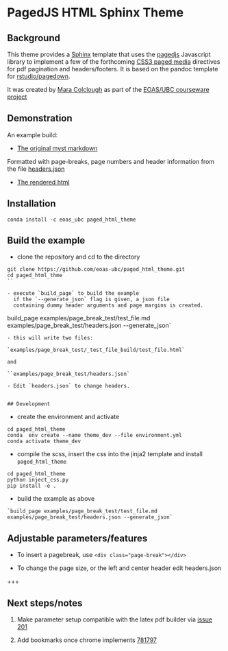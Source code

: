 # PagedJS HTML Sphinx Theme

## Background

This theme provides a [Sphinx](https://github.com/sphinx-doc/sphinx)
template that uses the [pagedjs](https://www.pagedjs.org/documentation/)
Javascript library to implement a few of the forthcoming
[CSS3 paged media](https://print-css.rocks/lessons) directives for pdf pagination and
headers/footers. It is  based on the pandoc template for
[rstudio/pagedown](https://github.com/rstudio/pagedown).

It was created by [Mara Colclough](https://github.com/maracieco) as part of the 
[EOAS/UBC courseware project](https://eoas-ubc.github.io/)

## Demonstration

An example build:

* [The original myst markdown](https://github.com/eoas-ubc/paged_html_theme/blob/master/examples/page_break_test/test_file.md)

Formatted  with page-breaks, page numbers and header information from the file [headers.json](https://github.com/eoas-ubc/paged_html_theme/blob/master/examples/page_break_test/headers.json)

* [The rendered html](https://phaustin.github.io/paged_html_theme/test_file.html)

## Installation

```
conda install -c eoas_ubc paged_html_theme

```

## Build the example

- clone the repository and cd to the directory

```
git clone https://github.com/eoas-ubc/paged_html_theme.git
cd paged_html_thme
``

- execute `build_page` to build the example
  if the `--generate_json` flag is given, a json file
  containing dummy header arguments and page margins is created.

```
build_page examples/page_break_test/test_file.md  \
  examples/page_break_test/headers.json --generate_json`
  ```
- this will write two files:

  `examples/page_break_test/_test_file_build/test_file.html`

and

  ``examples/page_break_test/headers.json`

- Edit `headers.json` to change headers.


## Development

```

- create the environment and activate

```
cd paged_html_theme
conda  env create --name theme_dev --file environment.yml
conda activate theme_dev
```

- compile the scss, insert the css into the jinja2 template and install `paged_html_theme`

```
cd paged_html_theme
python inject_css.py
pip install -e .
```

- build the example as above

```
`build_page examples/page_break_test/test_file.md examples/page_break_test/headers.json --generate_json`
```

## Adjustable parameters/features

- To insert a pagebreak, use `<div class="page-break"></div>`

- To change the page size, or the left and center header edit headers.json

+++

## Next steps/notes

1. Make parameter setup compatible with the latex pdf builder via
   [issue 201](https://github.com/executablebooks/MyST-NB/issues/201)

2. Add bookmarks once chrome implements [781797](https://bugs.chromium.org/p/chromium/issues/detail?id=781797)
